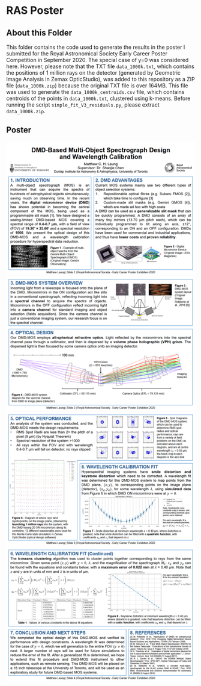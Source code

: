 # RAS Poster

## About this Folder

This folder contains the code used to generate the results in the poster I submitted for the Royal Astronomical Society Early Career Poster Competition in September 2020. The special case of y=0 was considered here. However, please note that the TXT file ```data_1000k.txt```, which contains the positions of 1 million rays on the detector (generated by Geometric Image Analysis in Zemax OpticStudio), was added to this repository as a ZIP file (```data_1000k.zip```) because the original TXT file is over 164MB. This file was used to generate the ```data_1000k_centroids.csv``` file, which contains centroids of the points in ```data_1000k.txt```, clustered using k-means. Before running the script ```simple_fit_V3_residuals.py```, please extract ```data_1000k.zip```.


## Poster
![](https://github.com/mattleung10/DMD-MOS/blob/main/RAS_Poster/Poster_Images/Slide1.PNG)
![](https://github.com/mattleung10/DMD-MOS/blob/main/RAS_Poster/Poster_Images/Slide2.PNG)
![](https://github.com/mattleung10/DMD-MOS/blob/main/RAS_Poster/Poster_Images/Slide3.PNG)
![](https://github.com/mattleung10/DMD-MOS/blob/main/RAS_Poster/Poster_Images/Slide4.PNG)
